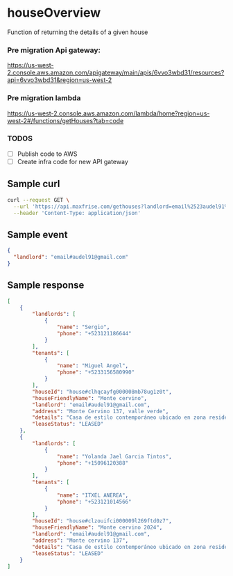# houseOverview

Function of returning the details of a given house

### Pre migration Api gateway:
https://us-west-2.console.aws.amazon.com/apigateway/main/apis/6vvo3wbd31/resources?api=6vvo3wbd31&region=us-west-2

### Pre migration lambda
https://us-west-2.console.aws.amazon.com/lambda/home?region=us-west-2#/functions/getHouses?tab=code

### TODOS
- [ ] Publish code to AWS
- [ ] Create infra code for new API gateway

## Sample curl
```bash
curl --request GET \
  --url 'https://api.maxfrise.com/gethouses?landlord=email%2523audel91%2540gmail.com' \
  --header 'Content-Type: application/json'
```

## Sample event

```json
{
  "landlord": "email#audel91@gmail.com"
}
```

## Sample response

```json
[
	{
		"landlords": [
			{
				"name": "Sergio",
				"phone": "+523121186644"
			}
		],
		"tenants": [
			{
				"name": "Miguel Angel",
				"phone": "+5233156580990"
			}
		],
		"houseId": "house#clhqcayfg000008mb78ug1z0t",
		"houseFriendlyName": "Monte cervino",
		"landlord": "email#audel91@gmail.com",
		"address": "Monte Cervino 137, valle verde",
		"details": "Casa de estilo contemporáneo ubicado en zona residencial. en primer nivel tiene cochera descubierta para dos autos, jardín frontal, vestíbulo de ingreso, medio baño, recámara con closet y baño completo, cubo de escaleras, sala, comedor, cocina integral con parrilla y campana, patio de servicio y jardín posterior; en planta alta, cubo de escaleras, distribuidor, terraza descubierta y recámara con closet y baño completo",
		"leaseStatus": "LEASED"
	},
	{
		"landlords": [
			{
				"name": "Yolanda Jael Garcia Tintos",
				"phone": "+15096120388"
			}
		],
		"tenants": [
			{
				"name": "ITXEL ANEREA",
				"phone": "+523121014566"
			}
		],
		"houseId": "house#clzouifci000009l269ftd0z7",
		"houseFriendlyName": "Monte cervino 2024",
		"landlord": "email#audel91@gmail.com",
		"address": "Monte cervino 137",
		"details": "Casa de estilo contemporáneo ubicado en zona residencial. en primer nivel tiene cochera descubierta para dos autos, jardín frontal, vestíbulo de ingreso, medio baño, recámara con closet y baño completo, cubo de escaleras, sala, comedor, cocina integral con parrilla y campana, patio de servicio y jardín posterior; en planta alta, cubo de escaleras, distribuidor, terraza descubierta y recámara con closet y baño completo",
		"leaseStatus": "LEASED"
	}
]
```